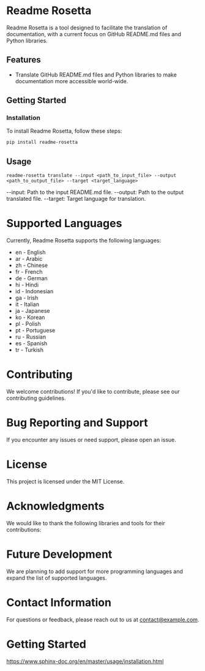 # Readme Rosetta

Readme Rosetta is a tool designed to facilitate the translation of documentation, with a current focus on GitHub README.md files and Python libraries.

## Features

- Translate GitHub README.md files and Python libraries to make documentation more accessible world-wide.

## Getting Started

### Installation

To install Readme Rosetta, follow these steps:

```bash
pip install readme-rosetta
```

## Usage

`readme-rosetta translate --input <path_to_input_file> --output <path_to_output_file> --target <target_language>`

--input: Path to the input README.md file.
--output: Path to the output translated file.
--target: Target language for translation.

# Supported Languages
Currently, Readme Rosetta supports the following languages:
- en - English
- ar - Arabic
- zh - Chinese
- fr - French
- de - German
- hi - Hindi
- id - Indonesian
- ga - Irish
- it - Italian
- ja - Japanese
- ko - Korean
- pl - Polish
- pt - Portuguese
- ru - Russian
- es - Spanish
- tr - Turkish


# Contributing
We welcome contributions! If you'd like to contribute, please see our contributing guidelines.

# Bug Reporting and Support
If you encounter any issues or need support, please open an issue.

# License
This project is licensed under the MIT License.

# Acknowledgments
We would like to thank the following libraries and tools for their contributions:


# Future Development
We are planning to add support for more programming languages and expand the list of supported languages.

# Contact Information
For questions or feedback, please reach out to us at contact@example.com.

# Getting Started
https://www.sphinx-doc.org/en/master/usage/installation.html